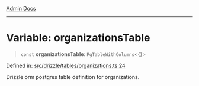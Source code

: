 [Admin Docs](/)

***

# Variable: organizationsTable

> `const` **organizationsTable**: `PgTableWithColumns`\<\{\}\>

Defined in: [src/drizzle/tables/organizations.ts:24](https://github.com/syedali237/talawa-api/blob/691786dc98e76819737c41ef0af34983792105fd/src/drizzle/tables/organizations.ts#L24)

Drizzle orm postgres table definition for organizations.
